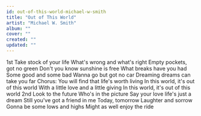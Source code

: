 ```yaml
---
id: out-of-this-world-michael-w-smith
title: "Out of This World"
artist: "Michael W. Smith"
album: ""
cover: ""
created: ""
updated: ""
---
```


1st Take stock of your life
What's wrong and what's right
Empty pockets, got no green
Don't you know sunshine is free
What breaks have you had
Some good and some bad
Wanna go but got no car
Dreaming dreams can take you far
Chorus:
You will find that life's worth living
In this world, it's out of this world
With a little love and a little giving
In this world, it's out of this world
2nd Look to the future
Who's in the picture
Say your love life's just a dream
Still you've got a friend in me
Today, tomorrow
Laughter and sorrow
Gonna be some lows and highs
Might as well enjoy the ride